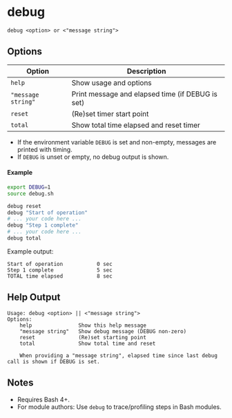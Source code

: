 # debug

```
debug <option> or <"message string">
```

## Options

| Option            | Description                                           |
|-------------------|-------------------------------------------------------|
| `help`            | Show usage and options                                |
| `"message string"`| Print message and elapsed time (if DEBUG is set)      |
| `reset`           | (Re)set timer start point                             |
| `total`           | Show total time elapsed and reset timer               |

- If the environment variable `DEBUG` is set and non-empty, messages are printed with timing.
- If `DEBUG` is unset or empty, no debug output is shown.

#### Example

```bash
export DEBUG=1
source debug.sh

debug reset
debug "Start of operation"
# ... your code here ...
debug "Step 1 complete"
# ... your code here ...
debug total
```

Example output:
```
Start of operation           0 sec
Step 1 complete              5 sec
TOTAL time elapsed           8 sec
```

## Help Output

```
Usage: debug <option> || <"message string">
Options:
	help               Show this help message
	"message string"   Show debug message (DEBUG non-zero)
	reset              (Re)set starting point
	total              Show total time and reset

	When providing a "message string", elapsed time since last debug call is shown if DEBUG is set.
```

## Notes

- Requires Bash 4+.
- For module authors: Use `debug` to trace/profiling steps in Bash modules.
